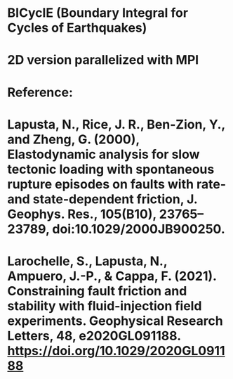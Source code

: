 # BICyclE (Boundary Integral for Cycles of Earthquakes)
# 2D version parallelized with MPI
# 
# Reference:
# Lapusta, N., Rice, J. R., Ben-Zion, Y., and Zheng, G. (2000), Elastodynamic analysis for slow tectonic loading with spontaneous rupture episodes on faults with rate- and state-dependent friction, J. Geophys. Res., 105(B10), 23765–23789, doi:10.1029/2000JB900250.
#
# Larochelle, S., Lapusta, N., Ampuero, J.-P., & Cappa, F. (2021). Constraining fault friction and stability with fluid-injection field experiments. Geophysical Research Letters, 48, e2020GL091188. https://doi.org/10.1029/2020GL091188
